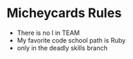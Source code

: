 Micheycards Rules
==========
* There is no I in TEAM
* My favorite code school path is Ruby
* only in the deadly skills branch
